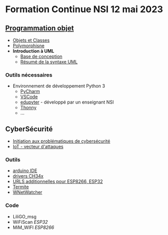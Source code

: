 # Formation Continue NSI 12 mai 2023
## [Programmation objet](https://github.com/FC-NSI/Formation2023/blob/main/POO/PlanPOO.pdf)
* [Objets et Classes](https://github.com/FC-NSI/Formation2023/blob/main/POO/1_POO.pdf)
* [Polymorphisne](https://github.com/FC-NSI/Formation2023/blob/main/POO/2_POOPolymorphisme.pdf)
* **Introduction à UML**
  * [Base de conception](https://github.com/FC-NSI/Formation2023/blob/main/POO/3_UML_base.pdf)
  * [Résumé de la syntaxe UML](https://github.com/FC-NSI/Formation2023/blob/main/POO/ResumeSyntaxeUML.pdf)

### Outils nécessaires
* Environnement de développement Python 3
  * [PyCharm](https://www.jetbrains.com/pycharm)
  * [VSCode](https://code.visualstudio.com)
  * [edupyter](https://www.edupyter.net) - développé par un enseignant NSI
  * [Thonny](https://thonny.org)
  * ...

## CyberSécurité
* [Initiation aux problématiques de cybersécurité](https://github.com/FC-NSI/Formation2023/blob/main/Cyber/Cours/probl%C3%A9matiques_Cyber.pdf)
* [IoT - vecteur d'attaques](https://github.com/FC-NSI/Formation2023/blob/main/Cyber/Cours/IoT_vecteur_attaque.pdf)

### Outils
* [arduino IDE](https://www.arduino.cc/en/software)
 * [drivers CH34x](https://github.com/FC-NSI/Formation2023/tree/main/Cyber/Outils/arduino/Drivers%20CH34x)  
 * [URLS additionnelles pour ESP8266, ESP32](https://github.com/FC-NSI/Formation2023/blob/main/Cyber/Outils/arduino/URLs_additionnelles.txt)
 * [Termite](https://github.com/FC-NSI/Formation2023/blob/main/Cyber/Outils/termite/termite-3.4.exe)
 * [WNetWatcher](https://github.com/FC-NSI/Formation2023/tree/main/Cyber/Outils/wnetwatcher)

### Code
* LiliGO_msg
* WiFiScan _ESP32_
* MiM_WIFI _ESP8266_
